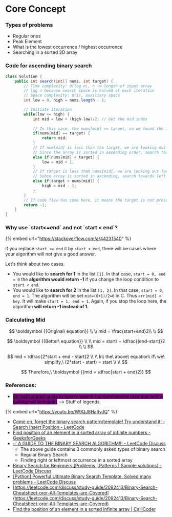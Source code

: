 # Core Concept

### Types of problems

* Regular ones
* Peak Element
* What is the lowest occurrence / highest occurrence
* Searching in a sorted 2D array

### Code for ascending binary search

```java
class Solution {
    public int search(int[] nums, int target) {
        // Time complexity: O(log n), n -> length of input array
        // log n because search space is halved at each iteration
        // Space complexity: O(1), auxiliary space
        int low = 0, high = nums.length - 1;

        // Initiate iteration
        while(low <= high) {
            int mid = low + (high-low)/2; // Get the mid index
            
            // In this case, the nums[mid] == target, so we found the index                  
            if(nums[mid] == target) {
                return mid;
            }
            // If num[mid] is less than the target, we are looking out for a number greater than nums[mid]
            // Since the array is sorted in ascending order, search towards the right 
            else if(nums[mid] < target) {
                low = mid + 1;
            } 
            // If target is less than nums[mid], we are looking out for number lesser than nums[mid]
            // Subce array is sorted in ascending, search towards left
            else if(target > nums[mid]) {
                high = mid - 1;
            }
        }
        // If code flow has come here, it means the target is not present in the array
        return -1; 
    }
}
```



### Why use \`start<=end\` and not \`start < end\`?

{% embed url="https://stackoverflow.com/a/44231540" %}

If you replace `start <= end` it by `start < end`, there will be cases where your algorithm will not give a good answer.

Let's think about two cases.

* You would like to **search for 1** in the list `[1]`. In that case, `start = 0, end = 0` the **algorithm would return -1** if you change the loop condition to `start < end`.
* You would like to **search for 2** in the list `[1, 2]`. In that case, `start = 0, end = 1`. The algorithm will be set `mid=(0+1)/2=0` in C. Thus `arr[mid] < key`. It will make `start = 1, end = 1`. Again, if you stop the loop here, the algorithm **will return -1 instead of 1.**

### Calculating Mid

$$
\boldsymbol {{Original\ equation}} \\ \\
mid = \frac{start+end}2\\ \\
$$

$$
\boldsymbol {{Better\ equation}} \\ \\
mid = start\ + \dfrac{(end-start)}2  \\ \\
$$

$$
mid = \dfrac{2*start + end - start}2 \\ \\
In\ the\ above\ equation\ if\ we\ simplify,\ (2*start - start) = start  \\ \\
$$

$$
Therefore,\ \boldsymbol {{mid = \dfrac{start + end}2}}
$$

### References:

* [<mark style="background-color:purple;">An opinionated guide to binary search (comprehensive resource with a bulletproof template)</mark> ](https://leetcode.com/discuss/study-guide/2371234/An-opinionated-guide-to-binary-search-\(comprehensive-resource-with-a-bulletproof-template\)) --> Stuff of legends

{% embed url="https://youtu.be/W9QJ8HaRvJQ" %}

* [Come on, forget the binary search pattern/template! Try understand it! - Search Insert Position - LeetCode](https://leetcode.com/problems/search-insert-position/solutions/249092/come-on-forget-the-binary-search-pattern-template-try-understand-it/?orderBy=most\_votes)
* [Find position of an element in a sorted array of infinite numbers - GeeksforGeeks](https://www.geeksforgeeks.org/find-position-element-sorted-array-infinite-numbers/#discuss)
* [✅ A GUIDE TO THE BINARY SEARCH ALGORITHM!!! - LeetCode Discuss](https://leetcode.com/discuss/study-guide/1233854/a-noobs-guide-to-the-binary-search-algorithm)
  * The above guide contains 3 commonly asked types of binary search
  * Regular Binary Search
  * Finding right or leftmost occurrence in a sorted array
* [Binary Search for Beginners \[Problems | Patterns | Sample solutions\] - LeetCode Discuss](https://leetcode.com/discuss/study-guide/691825/Binary-Search-for-Beginners-Problems-or-Patterns-or-Sample-solutions)
* [\[Python\] Powerful Ultimate Binary Search Template. Solved many problems - LeetCode Discuss](https://leetcode.com/discuss/study-guide/786126/Python-Powerful-Ultimate-Binary-Search-Template.-Solved-many-problems)
* [https://leetcode.com/discuss/study-guide/2092413/Binary-Search-Cheatsheet-oror-All-Templates-are-Covered](https://leetcode.com/discuss/study-guide/2092413/Binary-Search-Cheatsheet-oror-All-Templates-are-Covered)
* [Find the position of an element in a sorted infinite array | CalliCoder](https://www.callicoder.com/search-in-sorted-infinite-array/)
